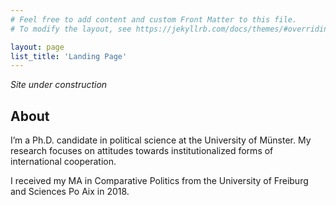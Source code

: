 ```yaml
---
# Feel free to add content and custom Front Matter to this file.
# To modify the layout, see https://jekyllrb.com/docs/themes/#overriding-theme-defaults

layout: page
list_title: 'Landing Page'
---
```

*Site under construction*

## About


I’m a Ph.D. candidate in political science at the University of Münster.
My research focuses on attitudes towards institutionalized forms of international cooperation.

I received my MA in Comparative Politics from the University of Freiburg and Sciences Po Aix in 2018. 


<br/><br/>

